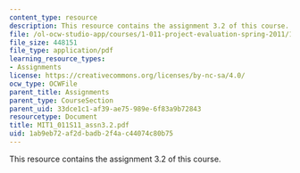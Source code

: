 ```yaml
---
content_type: resource
description: This resource contains the assignment 3.2 of this course.
file: /ol-ocw-studio-app/courses/1-011-project-evaluation-spring-2011/1ab9eb72af2dbadb2f4ac44074c80b75_MIT1_011S11_assn3.2.pdf
file_size: 448151
file_type: application/pdf
learning_resource_types:
- Assignments
license: https://creativecommons.org/licenses/by-nc-sa/4.0/
ocw_type: OCWFile
parent_title: Assignments
parent_type: CourseSection
parent_uid: 33dce1c1-af39-ae75-989e-6f83a9b72843
resourcetype: Document
title: MIT1_011S11_assn3.2.pdf
uid: 1ab9eb72-af2d-badb-2f4a-c44074c80b75
---
```

This resource contains the assignment 3.2 of this course.